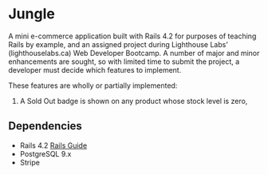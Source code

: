 # Jungle

A mini e-commerce application built with Rails 4.2 for purposes of teaching Rails by example, and an assigned project during Lighthouse Labs' (lighthouselabs.ca) Web Developer Bootcamp. A number of major and minor enhancements are sought, so with limited time to submit the project, a developer must decide which features to implement.

These features are wholly or partially implemented:
1)  A Sold Out badge is shown on any product whose stock level is zero,



## Dependencies

* Rails 4.2 [Rails Guide](http://guides.rubyonrails.org/v4.2/)
* PostgreSQL 9.x
* Stripe
